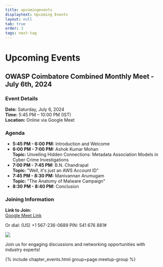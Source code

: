 ```yaml
---
title: upcomingevents
displaytext: Upcoming Events
layout: null
tab: true
order: 3
tags: next-tag
---
```


# Upcoming Events

## OWASP Coimbatore Combined Monthly Meet - July 6th, 2024

### Event Details
**Date:** Saturday, July 6, 2024  
**Time:** 5:45 PM – 10:00 PM (IST)  
**Location:** Online via Google Meet

### Agenda
- **5:45 PM - 6:00 PM:** Introduction and Welcome
- **6:00 PM - 7:00 PM:** Ashok Kumar Mohan  
  **Topic:** Unveiling Hidden Connections: Metadata Association Models in Cyber Crime Investigations
- **7:00 PM - 7:45 PM:** B.N. Chandrapal  
  **Topic:** "Well, it's just an AWS Account ID"
- **7:45 PM - 8:30 PM:** Manivannan Arumugam  
  **Topic:** "The Anatomy of Malware Campaign"
- **8:30 PM - 8:40 PM:** Conclusion

### Joining Information
**Link to Join:**  
[Google Meet Link](https://meet.google.com/wbo-awfg-ytc)  

Or dial: (US) +1 567-236-0689 PIN: 541 676 881#

<a target="_blank" href="https://calendar.google.com/calendar/event?action=TEMPLATE&amp;tmeid=MnM0YnVnOHI2anZlMGdjcGRldTIyNWRsNHYgYXJ1bi5zYXJhdmFuYW5Ab3dhc3Aub3Jn&amp;tmsrc=arun.saravanan%40owasp.org"><img border="0" src="https://www.google.com/calendar/images/ext/gc_button1_en.gif"></a>

Join us for engaging discussions and networking opportunities with industry experts!


{% include chapter_events.html group=page.meetup-group %}


